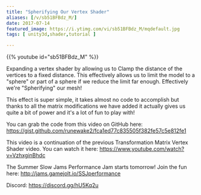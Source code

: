 ```yaml
---
title: "Spherifying Our Vertex Shader"
aliases: [/v/sb51BFBdz_M/]
date: 2017-07-14
featured_image: https://i.ytimg.com/vi/sb51BFBdz_M/mqdefault.jpg
tags: [ unity3d,shader,tutorial ]

---
```


{{% youtube id="sb51BFBdz_M" %}}

Expanding a vertex shader by allowing us to Clamp the distance of the vertices to a fixed distance. This effectively allows us to limit the model to a "sphere" or part of a sphere if we reduce the limit far enough. Effectively we're "Spherifying" our mesh!

This effect is super simple, it takes almost no code to accomplish but thanks to all the matrix modifications we have added it actually gives us quite a bit of power and it's a lot of fun to play with!

You can grab the code from this video on GitHub here: https://gist.github.com/runewake2/fca1ed77c835505f382fe57c5e812fe1

This video is a continuation of the previous Transformation Matrix Vertex Shader video. You can watch it here: https://www.youtube.com/watch?v=VzhxginBhdc

The Summer Slow Jams Performance Jam starts tomorrow! Join the fun here: http://jams.gamejolt.io/SSJperformance

Discord: https://discord.gg/hU5Kq2u